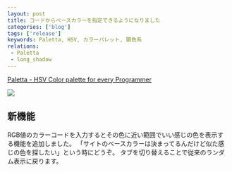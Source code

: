 ```yaml
---
layout: post
title: コードからベースカラーを指定できるようになりました
categories: ['blog']
tags: ['release']
keywords: Paletta, HSV, カラーパレット, 顕色系
relations:
 - Paletta
 - long_shadow
---
```


[Paletta - HSV Color palette for every Programmer](http://paletta.mrk1869.com)

<img src="/img/blog_paletta_code.png" class="image-on-frame" />

## 新機能

RGB値のカラーコードを入力するとその色に近い範囲でいい感じの色を表示する機能を追加しました。
「サイトのベースカラーは決まってるんだけど似た感じの色を探したい」という時にどうぞ。
タブを切り替えることで従来のランダム表示に戻ります。
